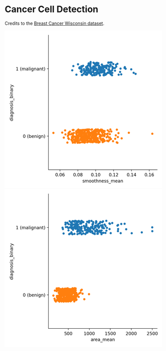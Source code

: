 # Cancer Cell Detection

Credits to the [Breast Cancer Wisconsin dataset](https://www.kaggle.com/uciml/breast-cancer-wisconsin-data).

<img src="/assets/example1.png" alt="drawing" width="500"/> <img src="/assets/example2.png" alt="drawing" width="500"/>
